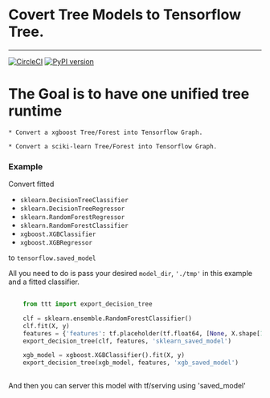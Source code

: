 # Covert Tree Models to Tensorflow Tree.

---

[![CircleCI](https://circleci.com/gh/yupbank/tree_to_tensorflow/tree/master.svg?style=svg)](https://circleci.com/gh/yupbank/tree_to_tensorflow/tree/master)
[![PyPI version](https://badge.fury.io/py/TFTree.svg)](https://badge.fury.io/py/TFTree)

# The Goal is to have one unified tree runtime

	* Convert a xgboost Tree/Forest into Tensorflow Graph.

	* Convert a sciki-learn Tree/Forest into Tensorflow Graph.


### Example

Convert fitted 

- `sklearn.DecisionTreeClassifier` 
- `sklearn.DecisionTreeRegressor`
- `sklearn.RandomForestRegressor`
- `sklearn.RandomForestClassifier`
- `xgboost.XGBClassifier`
- `xgboost.XGBRegressor`

to `tensorflow.saved_model`

All you need to do is pass your desired `model_dir`, `'./tmp'` in  this example and a fitted classifier.


```python
    
    from ttt import export_decision_tree

    clf = sklearn.ensemble.RandomForestClassifier()
    clf.fit(X, y)
    features = {'features': tf.placeholder(tf.float64, [None, X.shape[1]])}
    export_decision_tree(clf, features, 'sklearn_saved_model')

    xgb_model = xgboost.XGBClassifier().fit(X, y)
    export_decision_tree(xgb_model, features, 'xgb_saved_model')
    
```

And then you can server this model with tf/serving using 'saved_model'

